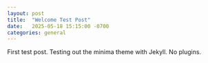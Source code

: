```yaml
---
layout: post
title:  "Welcome Test Post"
date:   2025-05-18 15:15:00 -0700
categories: general
---
```


First test post. Testing out the minima theme with Jekyll. No plugins.
